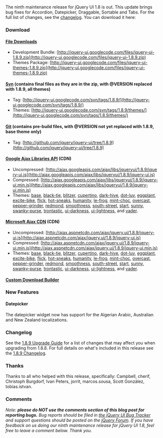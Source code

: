 The ninth maintenance release for jQuery UI 1.8 is out. This update
brings bug fixes for Accordion, Datepicker, Draggable, Sortable and
Tabs. For the full list of changes, see
the [changelog](http://jqueryui.com/docs/Changelog/1.8.9). You can
download it here:

### Download

#### [File Downloads](http://code.google.com/p/jquery-ui/downloads/list)

-   Development
    Bundle: [http://jquery-ui.googlecode.com/files/jquery-ui-1.8.9.zip](http://jquery-ui.googlecode.com/files/jquery-ui-1.8.9.zip)
-   Themes
    Package: [http://jquery-ui.googlecode.com/files/jquery-ui-themes-1.8.9.zip](http://jquery-ui.googlecode.com/files/jquery-ui-themes-1.8.9.zip)

#### [Svn](http://code.google.com/p/jquery-ui/source/checkout) (contains final files as they are in the zip, with @VERSION replaced with 1.8.9, all themes)

-   Tag: [http://jquery-ui.googlecode.com/svn/tags/1.8.9/](http://jquery-ui.googlecode.com/svn/tags/1.8.9/)
-   Themes: [http://jquery-ui.googlecode.com/svn/tags/1.8.9/themes/](http://jquery-ui.googlecode.com/svn/tags/1.8.9/themes/)

#### [Git](http://github.com/jquery/jquery-ui/) (contains pre-build files, with @VERSION not yet replaced with 1.8.9, base theme only)

-   Tag: [http://github.com/jquery/jquery-ui/tree/1.8.9](http://github.com/jquery/jquery-ui/tree/1.8.9)

#### [Google Ajax Libraries API](http://code.google.com/apis/libraries/devguide.html#jqueryUI) (CDN)

-   Uncompressed: [http://ajax.googleapis.com/ajax/libs/jqueryui/1.8.9/jquery-ui.js](http://ajax.googleapis.com/ajax/libs/jqueryui/1.8.9/jquery-ui.js)
-   Compressed: [http://ajax.googleapis.com/ajax/libs/jqueryui/1.8.9/jquery-ui.min.js](http://ajax.googleapis.com/ajax/libs/jqueryui/1.8.9/jquery-ui.min.js)
-   Themes:
    [base](http://ajax.googleapis.com/ajax/libs/jqueryui/1.8.9/themes/base/jquery-ui.css),
    [black-tie](http://ajax.googleapis.com/ajax/libs/jqueryui/1.8.9/themes/black-tie/jquery-ui.css),
    [blitzer](http://ajax.googleapis.com/ajax/libs/jqueryui/1.8.9/themes/blitzer/jquery-ui.css),
    [cupertino](http://ajax.googleapis.com/ajax/libs/jqueryui/1.8.9/themes/cupertino/jquery-ui.css),
    [dark-hive](http://ajax.googleapis.com/ajax/libs/jqueryui/1.8.9/themes/dark-hive/jquery-ui.css),
    [dot-luv](http://ajax.googleapis.com/ajax/libs/jqueryui/1.8.9/themes/dot-luv/jquery-ui.css),
    [eggplant](http://ajax.googleapis.com/ajax/libs/jqueryui/1.8.9/themes/eggplant/jquery-ui.css),
    [excite-bike](http://ajax.googleapis.com/ajax/libs/jqueryui/1.8.9/themes/excite-bike/jquery-ui.css),
    [flick](http://ajax.googleapis.com/ajax/libs/jqueryui/1.8.9/themes/flick/jquery-ui.css),
    [hot-sneaks](http://ajax.googleapis.com/ajax/libs/jqueryui/1.8.9/themes/hot-sneaks/jquery-ui.css),
    [humanity](http://ajax.googleapis.com/ajax/libs/jqueryui/1.8.9/themes/humanity/jquery-ui.css),
    [le-frog](http://ajax.googleapis.com/ajax/libs/jqueryui/1.8.9/themes/le-frog/jquery-ui.css),
    [mint-choc](http://ajax.googleapis.com/ajax/libs/jqueryui/1.8.9/themes/mint-choc/jquery-ui.css),
    [overcast](http://ajax.googleapis.com/ajax/libs/jqueryui/1.8.9/themes/overcast/jquery-ui.css),
    [pepper-grinder](http://ajax.googleapis.com/ajax/libs/jqueryui/1.8.9/themes/pepper-grinder/jquery-ui.css),
    [redmond](http://ajax.googleapis.com/ajax/libs/jqueryui/1.8.9/themes/redmond/jquery-ui.css),
    [smoothness](http://ajax.googleapis.com/ajax/libs/jqueryui/1.8.9/themes/smoothness/jquery-ui.css),
    [south-street](http://ajax.googleapis.com/ajax/libs/jqueryui/1.8.9/themes/south-street/jquery-ui.css),
    [start](http://ajax.googleapis.com/ajax/libs/jqueryui/1.8.9/themes/start/jquery-ui.css),
    [sunny](http://ajax.googleapis.com/ajax/libs/jqueryui/1.8.9/themes/sunny/jquery-ui.css),
    [swanky-purse](http://ajax.googleapis.com/ajax/libs/jqueryui/1.8.9/themes/swanky-purse/jquery-ui.css),
    [trontastic](http://ajax.googleapis.com/ajax/libs/jqueryui/1.8.9/themes/trontastic/jquery-ui.css),
    [ui-darkness](http://ajax.googleapis.com/ajax/libs/jqueryui/1.8.9/themes/ui-darkness/jquery-ui.css),
    [ui-lightness](http://ajax.googleapis.com/ajax/libs/jqueryui/1.8.9/themes/ui-lightness/jquery-ui.css),
    and
    [vader](http://ajax.googleapis.com/ajax/libs/jqueryui/1.8.9/themes/vader/jquery-ui.css).

#### [Microsoft Ajax CDN](http://www.asp.net/ajaxlibrary/cdn.ashx) (CDN)

-   Uncompressed: [http://ajax.aspnetcdn.com/ajax/jquery.ui/1.8.9/jquery-ui.js](http://ajax.aspnetcdn.com/ajax/jquery.ui/1.8.9/jquery-ui.js)
-   Compressed: [http://ajax.aspnetcdn.com/ajax/jquery.ui/1.8.9/jquery-ui.min.js](http://ajax.aspnetcdn.com/ajax/jquery.ui/1.8.9/jquery-ui.min.js)
-   Themes:
    [base](http://ajax.aspnetcdn.com/ajax/jquery.ui/1.8.9/themes/base/jquery-ui.css),
    [black-tie](http://ajax.aspnetcdn.com/ajax/jquery.ui/1.8.9/themes/black-tie/jquery-ui.css),
    [blitzer](http://ajax.aspnetcdn.com/ajax/jquery.ui/1.8.9/themes/blitzer/jquery-ui.css),
    [cupertino](http://ajax.aspnetcdn.com/ajax/jquery.ui/1.8.9/themes/cupertino/jquery-ui.css),
    [dark-hive](http://ajax.aspnetcdn.com/ajax/jquery.ui/1.8.9/themes/dark-hive/jquery-ui.css),
    [dot-luv](http://ajax.aspnetcdn.com/ajax/jquery.ui/1.8.9/themes/dot-luv/jquery-ui.css),
    [eggplant](http://ajax.aspnetcdn.com/ajax/jquery.ui/1.8.9/themes/eggplant/jquery-ui.css),
    [excite-bike](http://ajax.aspnetcdn.com/ajax/jquery.ui/1.8.9/themes/excite-bike/jquery-ui.css),
    [flick](http://ajax.aspnetcdn.com/ajax/jquery.ui/1.8.9/themes/flick/jquery-ui.css),
    [hot-sneaks](http://ajax.aspnetcdn.com/ajax/jquery.ui/1.8.9/themes/hot-sneaks/jquery-ui.css),
    [humanity](http://ajax.aspnetcdn.com/ajax/jquery.ui/1.8.9/themes/humanity/jquery-ui.css),
    [le-frog](http://ajax.aspnetcdn.com/ajax/jquery.ui/1.8.9/themes/le-frog/jquery-ui.css),
    [mint-choc](http://ajax.aspnetcdn.com/ajax/jquery.ui/1.8.9/themes/mint-choc/jquery-ui.css),
    [overcast](http://ajax.aspnetcdn.com/ajax/jquery.ui/1.8.9/themes/overcast/jquery-ui.css),
    [pepper-grinder](http://ajax.aspnetcdn.com/ajax/jquery.ui/1.8.9/themes/pepper-grinder/jquery-ui.css),
    [redmond](http://ajax.aspnetcdn.com/ajax/jquery.ui/1.8.9/themes/redmond/jquery-ui.css),
    [smoothness](http://ajax.aspnetcdn.com/ajax/jquery.ui/1.8.9/themes/smoothness/jquery-ui.css),
    [south-street](http://ajax.aspnetcdn.com/ajax/jquery.ui/1.8.9/themes/south-street/jquery-ui.css),
    [start](http://ajax.aspnetcdn.com/ajax/jquery.ui/1.8.9/themes/start/jquery-ui.css),
    [sunny](http://ajax.aspnetcdn.com/ajax/jquery.ui/1.8.9/themes/sunny/jquery-ui.css),
    [swanky-purse](http://ajax.aspnetcdn.com/ajax/jquery.ui/1.8.9/themes/swanky-purse/jquery-ui.css),
    [trontastic](http://ajax.aspnetcdn.com/ajax/jquery.ui/1.8.9/themes/trontastic/jquery-ui.css),
    [ui-darkness](http://ajax.aspnetcdn.com/ajax/jquery.ui/1.8.9/themes/ui-darkness/jquery-ui.css),
    [ui-lightness](http://ajax.aspnetcdn.com/ajax/jquery.ui/1.8.9/themes/ui-lightness/jquery-ui.css),
    and
    [vader](http://ajax.aspnetcdn.com/ajax/jquery.ui/1.8.9/themes/vader/jquery-ui.css).

#### [Custom Download Builder](http://jqueryui.com/download)

### New Features

#### Datepicker

The datepicker widget now has support for the Algerian Arabic,
Australian and New Zealand localizations.

### Changelog

See the [1.8.9 Upgrade
Guide](http://jqueryui.com/docs/Upgrade_Guide/1.8.9) for a list of
changes that may affect you when upgrading from 1.8.8. For full details
on what's included in this release see the [1.8.9
Changelog](http://jqueryui.com/docs/Changelog/1.8.9).

### Thanks

Thanks to all who helped with this release, specifically: Campbell,
cherif, Christoph Burgdorf, Ivan Peters, jorrit, marcos.sousa, Scott
González, tobias.istvan.

### Comments

*Note: **please do NOT use the comments section of this blog post for
reporting bugs.** Bug reports should be filed in [the jQuery UI Bug
Tracker](http://bugs.jqueryui.com) and support questions should be
posted on the [jQuery Forum](http://forum.jquery.com).* *If you have
feedback on us doing our ninth maintenance release for jQuery UI 1.8,
feel free to leave a comment below. Thank you.*
